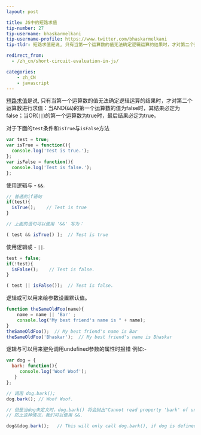 ```yaml
---
layout: post

title: JS中的短路求值
tip-number: 27
tip-username: bhaskarmelkani
tip-username-profile: https://www.twitter.com/bhaskarmelkani
tip-tldr: 短路求值是说, 只有当第一个运算数的值无法确定逻辑运算的结果时，才对第二个运算数进行求值：当AND(`&&`)的第一个运算数的值为false时，其结果必定为false；当OR(`||`)的第一个运算数为true时，最后结果必定为true。

redirect_from:
  - /zh_cn/short-circuit-evaluation-in-js/

categories:
    - zh_CN
    - javascript
---
```


[短路求值](https://zh.wikipedia.org/wiki/%E7%9F%AD%E8%B7%AF%E6%B1%82%E5%80%BC)是说, 只有当第一个运算数的值无法确定逻辑运算的结果时，才对第二个运算数进行求值：当AND(`&&`)的第一个运算数的值为false时，其结果必定为false；当OR(`||`)的第一个运算数为true时，最后结果必定为true。

对于下面的`test`条件和`isTrue`与`isFalse`方法

```js
var test = true;
var isTrue = function(){
  console.log('Test is true.');
};
var isFalse = function(){
  console.log('Test is false.');
};

```

使用逻辑与 - `&&`.

```js
// 普通的if语句
if(test){
  isTrue();    // Test is true
}

// 上面的语句可以使用 '&&' 写为：

( test && isTrue() );  // Test is true
```

使用逻辑或 - `||`.

```js
test = false;
if(!test){
  isFalse();    // Test is false.
}

( test || isFalse());  // Test is false.
```

逻辑或可以用来给参数设置默认值。

```js
function theSameOldFoo(name){
    name = name || 'Bar' ;
    console.log("My best friend's name is " + name);
}
theSameOldFoo();  // My best friend's name is Bar
theSameOldFoo('Bhaskar');  // My best friend's name is Bhaskar
```

逻辑与可以用来避免调用undefined参数的属性时报错
例如:-

```js
var dog = {
  bark: function(){
     console.log('Woof Woof');
   }
};

// 调用 dog.bark();
dog.bark(); // Woof Woof.

// 但是当dog未定义时，dog.bark() 将会抛出"Cannot read property 'bark' of undefined." 错误
// 防止这种情况，我们可以使用 &&.

dog&&dog.bark();   // This will only call dog.bark(), if dog is defined.

```
